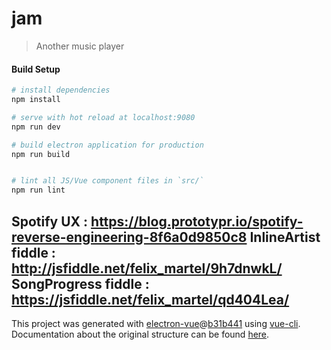 # jam

> Another music player

#### Build Setup

``` bash
# install dependencies
npm install

# serve with hot reload at localhost:9080
npm run dev

# build electron application for production
npm run build


# lint all JS/Vue component files in `src/`
npm run lint

```

Spotify UX : https://blog.prototypr.io/spotify-reverse-engineering-8f6a0d9850c8
InlineArtist fiddle : http://jsfiddle.net/felix_martel/9h7dnwkL/
SongProgress fiddle : https://jsfiddle.net/felix_martel/qd404Lea/
---

This project was generated with [electron-vue](https://github.com/SimulatedGREG/electron-vue)@[b31b441](https://github.com/SimulatedGREG/electron-vue/tree/b31b44123ad42acac12337c4955df4ead853f0df) using [vue-cli](https://github.com/vuejs/vue-cli). Documentation about the original structure can be found [here](https://simulatedgreg.gitbooks.io/electron-vue/content/index.html).

